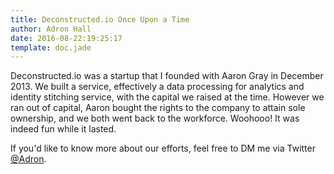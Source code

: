 ```yaml
---
title: Deconstructed.io Once Upon a Time
author: Adron Hall
date: 2016-08-22:19:25:17
template: doc.jade
---
```

Deconstructed.io was a startup that I founded with Aaron Gray in December 2013. We built a service, effectively a data processing for analytics and identity stitching service, with the capital we raised at the time. However we ran out of capital, Aaron bought the rights to the company to attain sole ownership, and we both went back to the workforce. Woohooo! It was indeed fun while it lasted.

If you'd like to know more about our efforts, feel free to DM me via Twitter [@Adron](https://twitter.com/Adron).